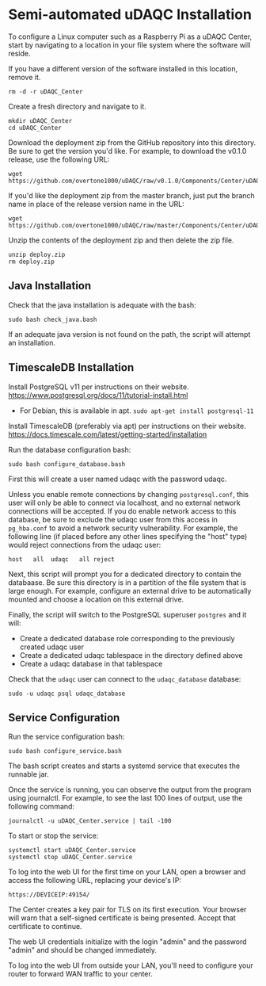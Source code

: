 # Semi-automated uDAQC Installation

To configure a Linux computer such as a Raspberry Pi as a uDAQC Center, start by navigating to a location in your file system where the software will reside.

If you have a different version of the software installed in this location, remove it.
```
rm -d -r uDAQC_Center
```

Create a fresh directory and navigate to it.
```
mkdir uDAQC_Center
cd uDAQC_Center
```

Download the deployment zip from the GitHub repository into this directory. Be sure to get the version you'd like. For example, to download the v0.1.0 release, use the following URL:
```
wget https://github.com/overtone1000/uDAQC/raw/v0.1.0/Components/Center/uDAQC_Center/deploy/deploy.zip
```

If you'd like the deployment zip from the master branch, just put the branch name in place of the release version name in the URL:
```
wget https://github.com/overtone1000/uDAQC/raw/master/Components/Center/uDAQC_Center/deploy/deploy.zip
```

Unzip the contents of the deployment zip and then delete the zip file.
```
unzip deploy.zip
rm deploy.zip
```

## Java Installation
Check that the java installation is adequate with the bash:
```
sudo bash check_java.bash
```

If an adequate java version is not found on the path, the script will attempt an installation.

## TimescaleDB Installation
Install PostgreSQL v11 per instructions on their website.
https://www.postgresql.org/docs/11/tutorial-install.html
* For Debian, this is available in apt. `sudo apt-get install postgresql-11`

Install TimescaleDB (preferably via apt) per instructions on their website.
https://docs.timescale.com/latest/getting-started/installation

Run the database configuration bash:
```
sudo bash configure_database.bash
```

First this will create a user named udaqc with the password udaqc. 

Unless you enable remote connections by changing `postgresql.conf`, this user will only be able to connect via localhost, and no external network connections will be accepted. If you do enable network access to this database, be sure to exclude the udaqc user from this access in `pg_hba.conf` to avoid a network security vulnerability. For example, the following line (if placed before any other lines specifying the "host" type) would reject connections from the udaqc user:
```
host   all  udaqc   all reject
```

Next, this script will prompt you for a dedicated directory to contain the databaase. Be sure this directory is in a partition of the file system that is large enough. For example, configure an external drive to be automatically mounted and choose a location on this external drive.

Finally, the script will switch to the PostgreSQL superuser `postgres` and it will:
* Create a dedicated database role corresponding to the previously created udaqc user
* Create a dedicated udaqc tablespace in the directory defined above
* Create a udaqc database in that tablespace

Check that the `udaqc` user can connect to the `udaqc_database` database:
```
sudo -u udaqc psql udaqc_database
````

## Service Configuration

Run the service configuration bash:
```
sudo bash configure_service.bash
```

The bash script creates and starts a systemd service that executes the runnable jar.

Once the service is running, you can observe the output from the program using journalctl. For example, to see the last 100 lines of output, use the following command:
```
journalctl -u uDAQC_Center.service | tail -100
```

To start or stop the service:
```
systemctl start uDAQC_Center.service
systemctl stop uDAQC_Center.service
```

To log into the web UI for the first time on your LAN, open a browser and access the following URL, replacing your device's IP:
```
https://DEVICEIP:49154/
```

The Center creates a key pair for TLS on its first execution. Your browser will warn that a self-signed certificate is being presented. Accept that certificate to continue.

The web UI credentials initialize with the login "admin" and the password "admin" and should be changed immediately.

To log into the web UI from outside your LAN, you'll need to configure your router to forward WAN traffic to your center.
